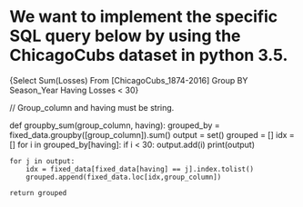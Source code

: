 # We want to implement the specific SQL query below by using the ChicagoCubs dataset in python 3.5.

{Select Sum(Losses) From [ChicagoCubs_1874-2016]
Group BY Season_Year
Having Losses < 30}




// Group_column and having must be string.


def groupby_sum(group_column, having):
    grouped_by = fixed_data.groupby([group_column]).sum()
    output = set()
    grouped = []
    idx = []
    for i in grouped_by[having]:
        if i < 30:
            output.add(i)
    print(output)
    
    for j in output:
        idx = fixed_data[fixed_data[having] == j].index.tolist()
        grouped.append(fixed_data.loc[idx,group_column])
    
    return grouped
